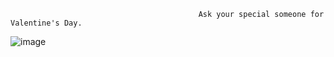                                               Ask your special someone for Valentine's Day.
![image](https://github.com/jasonnreformado/valentine/assets/76727920/bbdceff8-e8ae-43da-9d16-ea2703f3f64f)



                                
